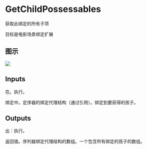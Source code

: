 # GetChildPossessables

获取此绑定的所有子项

目标是电影场景绑定扩展

## 图示

![]($-20221218-20541682.png)

## Inputs

在。执行。

绑定中。定序器的绑定代理结构（通过引用）。绑定到要获得的孩子。  

## Outputs

出：执行。

返回值。序列器绑定代理结构的数组。一个包含所有绑定的孩子的数组。
